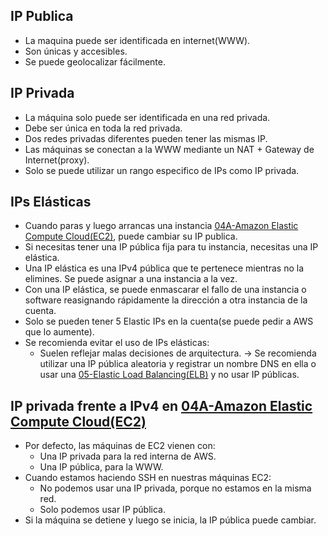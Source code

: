 ## IP Publica
- La maquina puede ser identificada en internet(WWW).
- Son únicas y accesibles.
- Se puede geolocalizar fácilmente.

## IP Privada
- La máquina solo puede ser identificada en una red privada.
- Debe ser única en toda la red privada.
- Dos redes privadas diferentes pueden tener las mismas IP.
- Las máquinas se conectan a la WWW mediante un NAT + Gateway de Internet(proxy).
- Solo se puede utilizar un rango especifico de IPs como IP privada.

## IPs Elásticas
- Cuando paras y luego arrancas una instancia [04A-Amazon Elastic Compute Cloud(EC2)](../../Cloud%20Practitioner%20(CLF-C02)/AWS%20Cloud%20Practitioner%20Essentials/Module%202%20-%20Compute%20in%20the%20Cloud/04A-Amazon%20Elastic%20Compute%20Cloud(EC2).md), puede cambiar su IP publica.
- Si necesitas tener una IP pública fija para tu instancia, necesitas una IP elástica.
- Una IP elástica es una IPv4 pública que te pertenece mientras no la elimines. Se puede asignar a una instancia a la vez.
- Con una IP elástica, se puede enmascarar el fallo de una instancia o software reasignando rápidamente la dirección a otra instancia de la cuenta.
- Solo se pueden tener 5 Elastic IPs en la cuenta(se puede pedir a AWS que lo aumente). 
- Se recomienda evitar el uso de IPs elásticas:
	- Suelen reflejar malas decisiones de arquitectura. -> Se recomienda utilizar una IP pública aleatoria y registrar un nombre DNS en ella o usar una [05-Elastic Load Balancing(ELB)](../../Cloud%20Practitioner%20(CLF-C02)/AWS%20Cloud%20Practitioner%20Essentials/Module%202%20-%20Compute%20in%20the%20Cloud/05-Elastic%20Load%20Balancing(ELB).md) y no usar IP públicas.

## IP privada frente a IPv4 en [04A-Amazon Elastic Compute Cloud(EC2)](../../Cloud%20Practitioner%20(CLF-C02)/AWS%20Cloud%20Practitioner%20Essentials/Module%202%20-%20Compute%20in%20the%20Cloud/04A-Amazon%20Elastic%20Compute%20Cloud(EC2).md)
- Por defecto, las máquinas de EC2 vienen con:
	- Una IP privada para la red interna de AWS.
	- Una IP pública, para la WWW.
- Cuando estamos haciendo SSH en nuestras máquinas EC2:
	- No podemos usar una IP privada, porque no estamos en la misma red.
	- Solo podemos usar IP pública.
- Si la máquina se detiene y luego se inicia, la IP pública puede cambiar.